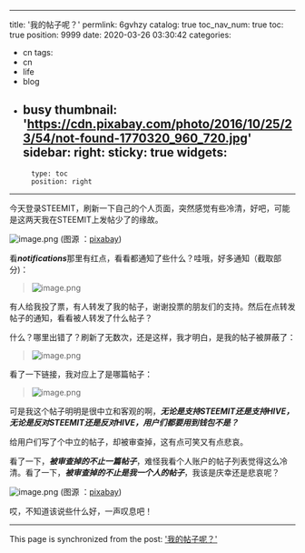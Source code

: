 
---
title: '我的帖子呢？'
permlink: 6gvhzy
catalog: true
toc_nav_num: true
toc: true
position: 9999
date: 2020-03-26 03:30:42
categories:
- cn
tags:
- cn
- life
- blog
- busy
thumbnail: 'https://cdn.pixabay.com/photo/2016/10/25/23/54/not-found-1770320_960_720.jpg'
sidebar:
    right:
        sticky: true
widgets:
    -
        type: toc
        position: right
---


今天登录STEEMIT，刷新一下自己的个人页面，突然感觉有些冷清，好吧，可能是这两天我在STEEMIT上发帖少了的缘故。

![image.png](https://cdn.pixabay.com/photo/2016/10/25/23/54/not-found-1770320_960_720.jpg)
(图源 ：[pixabay](https://pixabay.com/))

看***notifications***那里有红点，看看都通知了些什么？哇哦，好多通知（截取部分)：
>![image.png](https://cdn.steemitimages.com/DQmQJgFJBu2JPVYs7hLGNcKEDy7ny9U6NRM8kUdL2ASyBQj/image.png)

有人给我投了票，有人转发了我的帖子，谢谢投票的朋友们的支持。然后在点转发帖子的通知，看看被人转发了什么帖子？

什么？哪里出错了？刷新了无数次，还是这样，我才明白，是我的帖子被屏蔽了：
>![image.png](https://cdn.steemitimages.com/DQmWQjLrWQMBfpYQ8MrkVj6oz72JvnWe6EN2nJ99z8ovAJn/image.png)

看了一下链接，我对应上了是哪篇帖子：
>![image.png](https://cdn.steemitimages.com/DQmcBf5GUCUGEGhQYPjuLJyrNkxtEFFhJRZS9fXtHNKcDSD/image.png)

可是我这个帖子明明是很中立和客观的啊，***无论是支持STEEMIT还是支持HIVE，无论是反对STEEMIT还是反对HIVE，用户们都要用到钱包不是？***

给用户们写了个中立的帖子，却被审查掉，这有点可笑又有点悲哀。

看了一下，***被审查掉的不止一篇帖子***，难怪我看个人账户的帖子列表觉得这么冷清。看了一下，***被审查掉的不止是我一个人的帖子***，我该是庆幸还是悲哀呢？


![image.png](https://cdn.pixabay.com/photo/2017/06/08/17/32/not-found-2384304_960_720.jpg)
(图源 ：[pixabay](https://pixabay.com/))

哎，不知道该说些什么好，一声叹息吧！

- - -

This page is synchronized from the post: ['我的帖子呢？'](https://steemit.com/@oflyhigh/6gvhzy)
